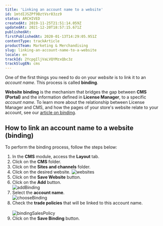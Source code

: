 ```yaml
---
title: 'Linking an account name to a website'
id: 1mtdIJSZPf9BztVsr83zz9
status: ARCHIVED
createdAt: 2019-11-25T21:51:14.059Z
updatedAt: 2021-12-20T18:57:15.671Z
publishedAt: 
firstPublishedAt: 2020-01-13T14:29:05.951Z
contentType: trackArticle
productTeam: Marketing & Merchandising
slug: linking-an-account-name-to-a-website
locale: en
trackId: 2YcpgIljVaLVQYMzxQbc3z
trackSlugEN: cms
---
```


One of the first things you need to do on your _website_ is to link it to an _account name_. This process is called **binding**.

**Website binding** is the mechanism that bridges the gap between **CMS (Portal)** and the information defined in **License Manager**, to a specific _account name_.
To learn more about the relationship between License Manager and CMS, and how the pages of your store's website relate to your account, see our [article on binding](https://help.vtex.com/en/tutorial/what-is-binding--4NcN3NJd0IeYccgWCI8O2W).


## How to link an account name to a website (binding)

To perform the binding process, follow the steps below:

1. In the **CMS** module, access the **Layout** tab.
2. Click on the **CMS** folder.
3. Click on the **Sites and channels** folder.
4. Click on the desired website.
![websites](https://images.contentful.com/alneenqid6w5/56BRjkYWyIwKogAI0oMmSM/0910a749d03b6fd8d596ce6361a21045/websites.png)
5. Click on the **Save Website** button.    
6. Click on the **Add** button.
<br/> ![addBinding](https://images.contentful.com/alneenqid6w5/r0P8ZE9LNesKoeGewcWOu/527511bc3ae48875fe1a6421a1db5f42/addBinding.png)
7. Select the **account name**.
<br/>  ![chooseBinding](https://images.contentful.com/alneenqid6w5/3nFPaDlnaEG2EqIMM8gCe0/188754ebaa172cef01a9212eea168e46/chooseBinding.png)
8. Check the **trade policies** that will be linked to this account name.  
<br/>  ![bindingSalesPolicy](https://images.contentful.com/alneenqid6w5/5FFxnelVTyCu04a6EkiEkS/30905c7f368a1393100f118fd70fcb02/bindingSalesPolicy.png)
9. Click on the **Save Binding** button.    
